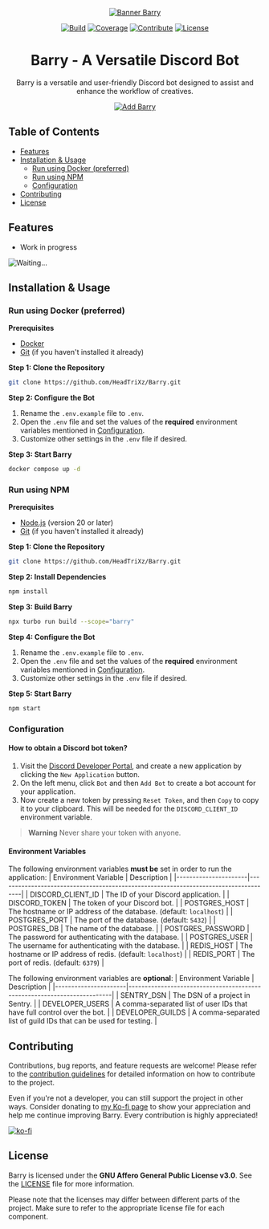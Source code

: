 <!-- Header -->
<div align="center">

[![Banner Barry][banner]][link-repo]

[![Build][badge-build]][link-build]
[![Coverage][badge-coverage]][link-coverage]
[![Contribute][badge-contribute]][link-contributing]
[![License][badge-license]][link-license-barry]

</div>

<div align="center">
    <h1>Barry - A Versatile Discord Bot</h1>
    <p>Barry is a versatile and user-friendly Discord bot designed to assist and enhance the workflow of creatives.</p>
</div>

<div align="center">

[![Add Barry][button-add]][link-invite]

</div>

<!-- Main Content -->
## Table of Contents
- [Features](#features)
- [Installation & Usage](#installation--usage)
    - [Run using Docker (preferred)](#run-using-docker-preferred)
    - [Run using NPM](#run-using-npm)
    - [Configuration](#configuration)
- [Contributing](#contributing)
- [License](#license)

## Features
- Work in progress

![Waiting...](https://github.com/HeadTriXz/Barry/assets/32986761/ab4513c1-7471-4331-b0ee-fa26c976a2e9)

## Installation & Usage
### Run using Docker (preferred)

**Prerequisites**
- [Docker](https://docs.docker.com/get-docker/)
- [Git](https://git-scm.com/downloads) (if you haven't installed it already)

**Step 1: Clone the Repository**
```sh
git clone https://github.com/HeadTriXz/Barry.git
```

**Step 2: Configure the Bot**
1. Rename the `.env.example` file to `.env`.
2. Open the `.env` file and set the values of the **required** environment variables mentioned in [Configuration](#configuration).
3. Customize other settings in the `.env` file if desired.

**Step 3: Start Barry**
```sh
docker compose up -d
```

### Run using NPM

**Prerequisites**
- [Node.js](https://nodejs.org/en/download) (version 20 or later)
- [Git](https://git-scm.com/downloads) (if you haven't installed it already)

**Step 1: Clone the Repository**
```sh
git clone https://github.com/HeadTriXz/Barry.git
```

**Step 2: Install Dependencies**
```sh
npm install
```

**Step 3: Build Barry**
```sh
npx turbo run build --scope="barry"
```

**Step 4: Configure the Bot**
1. Rename the `.env.example` file to `.env`.
2. Open the `.env` file and set the values of the **required** environment variables mentioned in [Configuration](#configuration).
3. Customize other settings in the `.env` file if desired.

**Step 5: Start Barry**
```sh
npm start
```

### Configuration
#### How to obtain a Discord bot token?
1. Visit the [Discord Developer Portal](https://discord.com/developers/applications), and create a new application by clicking the `New Application` button. 
2. On the left menu, click `Bot` and then `Add Bot` to create a bot account for your application.
3. Now create a new token by pressing `Reset Token`, and then `Copy` to copy it to your clipboard. This will be needed for the `DISCORD_CLIENT_ID` environment variable.

> **Warning**
> Never share your token with anyone.

#### Environment Variables
The following environment variables **must be** set in order to run the application:
| Environment Variable | Description                                                                         |
|----------------------|-------------------------------------------------------------------------------------|
| DISCORD_CLIENT_ID    | The ID of your Discord application.                                                 |
| DISCORD_TOKEN        | The token of your Discord bot.                                                      |
| POSTGRES_HOST        | The hostname or IP address of the database. (default: `localhost`)                  |
| POSTGRES_PORT        | The port of the database. (default: `5432`)                                         |
| POSTGRES_DB          | The name of the database.                                                           |
| POSTGRES_PASSWORD    | The password for authenticating with the database.                                  |
| POSTGRES_USER        | The username for authenticating with the database.                                  |
| REDIS_HOST           | The hostname or IP address of redis. (default: `localhost`)                         |
| REDIS_PORT           | The port of redis. (default: `6379`)                                                |

The following environment variables are **optional**:
| Environment Variable | Description                                                             |
|----------------------|-------------------------------------------------------------------------|
| SENTRY_DSN           | The DSN of a project in Sentry.                                         |
| DEVELOPER_USERS      | A comma-separated list of user IDs that have full control over the bot. |
| DEVELOPER_GUILDS     | A comma-separated list of guild IDs that can be used for testing.       |

## Contributing
Contributions, bug reports, and feature requests are welcome! Please refer to the [contribution guidelines][link-contributing] for detailed information on how to contribute to the project.

Even if you're not a developer, you can still support the project in other ways. Consider donating to [my Ko-fi page][link-kofi] to show your appreciation and help me continue improving Barry. Every contribution is highly appreciated!

[![ko-fi][badge-kofi]][link-kofi]

## License
Barry is licensed under the **GNU Affero General Public License v3.0**. See the [LICENSE][link-license-barry] file for more information.

Please note that the licenses may differ between different parts of the project. Make sure to refer to the appropriate license file for each component.

<!-- Image References -->
[badge-build]:https://img.shields.io/github/actions/workflow/status/HeadTriXz/Barry/test.yml?branch=main&style=for-the-badge
[badge-coverage]:https://img.shields.io/codecov/c/github/HeadTriXz/Barry?style=for-the-badge&flag=barry
[badge-contribute]:https://img.shields.io/badge/contributions-welcome-orange.svg?style=for-the-badge
[badge-kofi]:https://ko-fi.com/img/githubbutton_sm.svg
[badge-license]:https://img.shields.io/badge/license-AGPL%20v3-blue.svg?style=for-the-badge
[banner]:https://github.com/HeadTriXz/Barry/assets/32986761/72d2c27d-925c-465f-a6a3-fe836e86fad6
[button-add]:https://img.shields.io/badge/Add%20Barry%20to%20your%20server-5865F2?style=for-the-badge&logo=discord&logoColor=white

<!-- Badge References -->
[link-build]:https://github.com/HeadTriXz/Barry/actions
[link-coverage]:https://codecov.io/gh/HeadTriXz/Barry
[link-invite]:https://discord.com/api/oauth2/authorize?client_id=592100299498586124&permissions=-8&scope=bot%20applications.commands

<!-- Links -->
[link-contributing]:https://github.com/HeadTriXz/Barry/blob/main/.github/CONTRIBUTING.md
[link-kofi]:https://ko-fi.com/headtrixz
[link-license-root]:https://github.com/HeadTriXz/Barry/blob/main/LICENSE
[link-license-barry]:https://github.com/HeadTriXz/Barry/blob/main/apps/barry/LICENSE
[link-repo]: https://github.com/HeadTriXz/Barry
